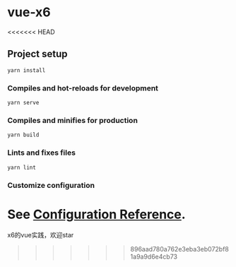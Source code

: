 # vue-x6
<<<<<<< HEAD

## Project setup
```
yarn install
```

### Compiles and hot-reloads for development
```
yarn serve
```

### Compiles and minifies for production
```
yarn build
```

### Lints and fixes files
```
yarn lint
```

### Customize configuration
See [Configuration Reference](https://cli.vuejs.org/config/).
=======
x6的vue实践，欢迎star
>>>>>>> 896aad780a762e3eba3eb072bf81a9a9d6e4cb73
